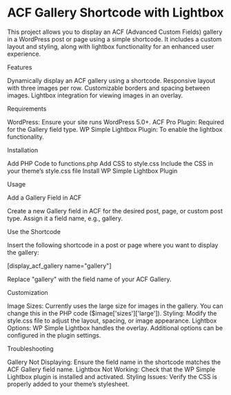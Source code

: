 # ACF Gallery Shortcode with Lightbox

This project allows you to display an ACF (Advanced Custom Fields) gallery in a WordPress post or page using a simple shortcode. It includes a custom layout and styling, along with lightbox functionality for an enhanced user experience.

Features

Dynamically display an ACF gallery using a shortcode.
Responsive layout with three images per row.
Customizable borders and spacing between images.
Lightbox integration for viewing images in an overlay.

 Requirements

WordPress: Ensure your site runs WordPress 5.0+.
ACF Pro Plugin: Required for the Gallery field type.
WP Simple Lightbox Plugin: To enable the lightbox functionality.

 Installation

Add PHP Code to functions.php
Add CSS to style.css
Include the CSS in your theme’s style.css file
Install WP Simple Lightbox Plugin

 Usage

Add a Gallery Field in ACF

Create a new Gallery field in ACF for the desired post, page, or custom post type.
Assign it a field name, e.g., gallery.

Use the Shortcode

Insert the following shortcode in a post or page where you want to display the gallery:

[display_acf_gallery name="gallery"]

Replace "gallery" with the field name of your ACF Gallery.

Customization

Image Sizes:
Currently uses the large size for images in the gallery. You can change this in the PHP code ($image['sizes']['large']).
Styling:
Modify the style.css file to adjust the layout, spacing, or image appearance.
Lightbox Options:
WP Simple Lightbox handles the overlay. Additional options can be configured in the plugin settings.

 Troubleshooting

Gallery Not Displaying: Ensure the field name in the shortcode matches the ACF Gallery field name.
Lightbox Not Working: Check that the WP Simple Lightbox plugin is installed and activated.
Styling Issues: Verify the CSS is properly added to your theme’s stylesheet.
